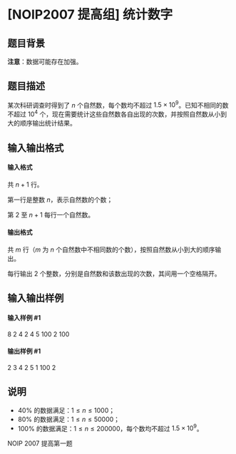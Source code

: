 
# [NOIP2007 提高组] 统计数字
## 题目背景
**注意**：数据可能存在加强。

## 题目描述
某次科研调查时得到了 $n$ 个自然数，每个数均不超过 $1.5 \times 10^9$。已知不相同的数不超过 $10^4$ 个，现在需要统计这些自然数各自出现的次数，并按照自然数从小到大的顺序输出统计结果。

## 输入输出格式
#### 输入格式

共 $n+1$ 行。

第一行是整数 $n$，表示自然数的个数；

第 $2$ 至 $n+1$ 每行一个自然数。

#### 输出格式

共 $m$ 行（$m$ 为 $n$ 个自然数中不相同数的个数），按照自然数从小到大的顺序输出。  

每行输出 $2$ 个整数，分别是自然数和该数出现的次数，其间用一个空格隔开。

## 输入输出样例
#### 输入样例 #1
8
2
4
2
4
5
100
2
100
#### 输出样例 #1
2 3
4 2
5 1
100 2

## 说明
- $40\%$ 的数据满足：$1  \le  n  \le  1000$；
- $80\%$ 的数据满足：$1  \le  n  \le  50000$；
- $100\%$ 的数据满足：$1  \le  n  \le  200000$，每个数均不超过 $1.5 \times 10^9$。

NOIP 2007 提高第一题

 